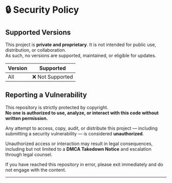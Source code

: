 # 🔒 Security Policy

## Supported Versions

This project is **private and proprietary**. It is not intended for public use, distribution, or collaboration.  
As such, no versions are supported, maintained, or eligible for updates.

| Version | Supported          |
| ------- | ------------------ |
| All     | ❌ Not Supported   |

## Reporting a Vulnerability

This repository is strictly protected by copyright.  
**No one is authorized to use, analyze, or interact with this code without written permission.**

Any attempt to access, copy, audit, or distribute this project — including submitting a security vulnerability — is considered **unauthorized**.

Unauthorized access or interaction may result in legal consequences, including but not limited to a **DMCA Takedown Notice** and escalation through legal counsel.

If you have reached this repository in error, please exit immediately and do not engage with the content.

---
